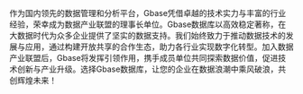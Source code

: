 作为国内领先的数据管理和分析平台，Gbase凭借卓越的技术实力与丰富的行业经验，荣幸成为数据产业联盟的理事长单位。Gbase数据库以高效稳定著称，在大数据时代为众多企业提供了坚实的数据支持。我们始终致力于推动数据技术的发展与应用，通过构建开放共享的合作生态，助力各行业实现数字化转型。加入数据产业联盟后，Gbase将发挥引领作用，携手成员单位共同探索数据价值，促进技术创新与产业升级。选择Gbase数据库，让您的企业在数据浪潮中乘风破浪，共创辉煌未来！